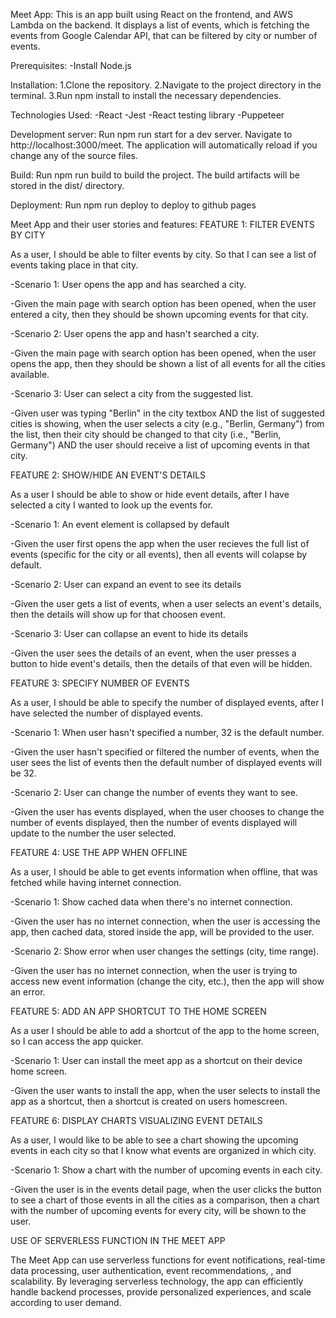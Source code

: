 Meet App:
This is an app built using React on the frontend, and AWS Lambda on the backend. It displays a list of events, which is fetching the events from Google Calendar API, that can be filtered by city or number of events.

Prerequisites:
-Install Node.js

Installation:
1.Clone the repository.
2.Navigate to the project directory in the terminal.
3.Run npm install to install the necessary dependencies.

Technologies Used:
-React
-Jest
-React testing library
-Puppeteer

Development server:
Run npm run start for a dev server. Navigate to http://localhost:3000/meet. The application will automatically reload if you change any of the source files.

Build:
Run npm run build to build the project. The build artifacts will be stored in the dist/ directory.

Deployment:
Run npm run deploy to deploy to github pages

Meet App and their user stories and features:
FEATURE 1: FILTER EVENTS BY CITY

As a user, I should be able to filter events by city. So that I can see a list of events taking place in that city.

-Scenario 1: User opens the app and has searched a city.

-Given the main page with search option has been opened, when the user entered a city, then they should be shown upcoming events for that city.

-Scenario 2: User opens the app and hasn't searched a city.

-Given the main page with search option has been opened, when the user opens the app, then they should be shown a list of all events for all the cities available.

-Scenario 3: User can select a city from the suggested list.

-Given user was typing "Berlin" in the city textbox AND the list of suggested cities is showing, when the user selects a city (e.g., "Berlin, Germany") from the list, then their city should be changed to that city (i.e., "Berlin, Germany") AND the user should receive a list of upcoming events in that city.

FEATURE 2: SHOW/HIDE AN EVENT'S DETAILS

As a user I should be able to show or hide event details, after I have selected a city I wanted to look up the events for.

-Scenario 1: An event element is collapsed by default

-Given the user first opens the app when the user recieves the full list of events (specific for the city or all events), then all events will colapse by default.

-Scenario 2: User can expand an event to see its details

-Given the user gets a list of events, when a user selects an event's details, then the details will show up for that choosen event.

-Scenario 3: User can collapse an event to hide its details

-Given the user sees the details of an event, when the user presses a button to hide event's details, then the details of that even will be hidden.

FEATURE 3: SPECIFY NUMBER OF EVENTS

As a user, I should be able to specify the number of displayed events, after I have selected the number of displayed events.

-Scenario 1: When user hasn't specified a number, 32 is the default number.

-Given the user hasn't specified or filtered the number of events, when the user sees the list of events then the default number of displayed events will be 32.

-Scenario 2: User can change the number of events they want to see.

-Given the user has events displayed, when the user chooses to change the number of events displayed, then the number of events displayed will update to the number the user selected.

FEATURE 4: USE THE APP WHEN OFFLINE

As a user, I should be able to get events information when offline, that was fetched while having internet connection.

-Scenario 1: Show cached data when there's no internet connection.

-Given the user has no internet connection, when the user is accessing the app, then cached data, stored inside the app, will be provided to the user.

-Scenario 2: Show error when user changes the settings (city, time range).

-Given the user has no internet connection, when the user is trying to access new event information (change the city, etc.), then the app will show an error.

FEATURE 5: ADD AN APP SHORTCUT TO THE HOME SCREEN

As a user I should be able to add a shortcut of the app to the home screen, so I can access the app quicker.

-Scenario 1: User can install the meet app as a shortcut on their device home screen.

-Given the user wants to install the app, when the user selects to install the app as a shortcut, then a shortcut is created on users homescreen.

FEATURE 6: DISPLAY CHARTS VISUALIZING EVENT DETAILS

As a user, I would like to be able to see a chart showing the upcoming events in each city so that I know what events are organized in which city.

-Scenario 1: Show a chart with the number of upcoming events in each city.

-Given the user is in the events detail page, when the user clicks the button to see a chart of those events in all the cities as a comparison, then a chart with the number of upcoming events for every city, will be shown to the user.

USE OF SERVERLESS FUNCTION IN THE MEET APP

The Meet App can use serverless functions for event notifications, real-time data processing, user authentication, event recommendations, , and scalability. By leveraging serverless technology, the app can efficiently handle backend processes, provide personalized experiences, and scale according to user demand.
